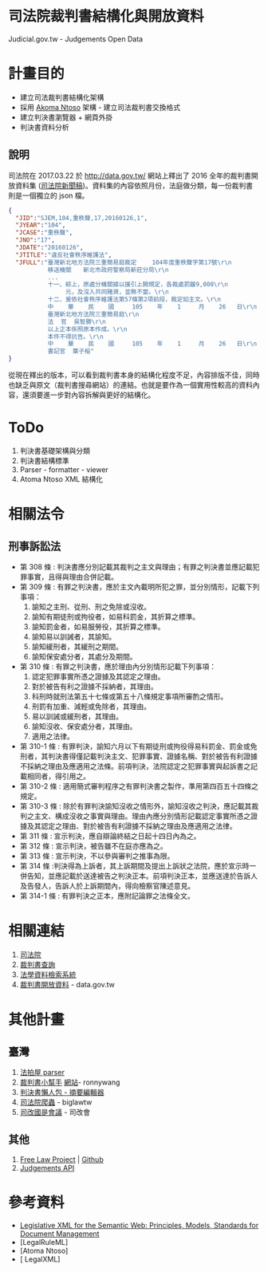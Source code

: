 # 司法院裁判書結構化與開放資料
Judicial.gov.tw - Judgements Open Data

# 計畫目的

- 建立司法裁判書結構化架構
- 採用 [Akoma Ntoso](http://www.akomantoso.org/) 架構 - 建立司法裁判書交換格式
- 建立判決書瀏覽器 + 網頁外掛
- 判決書資料分析

## 說明

司法院在 2017.03.22 於 http://data.gov.tw/ 網站上釋出了 2016 全年的裁判書開放資料集 ([司法院新聞稿](http://jirs.judicial.gov.tw/GNNWS/NNWSS002.asp?id=259695))。資料集的內容依照月份，法庭做分類，每一份裁判書則是一個獨立的 json 檔。

```json
{
  "JID":"SJEM,104,重秩聲,17,20160126,1",
  "JYEAR":"104",
  "JCASE":"重秩聲",
  "JNO":"17",
  "JDATE":"20160126",
  "JTITLE":"違反社會秩序維護法",
  "JFULL":"臺灣新北地方法院三重簡易庭裁定　　 104年度重秩聲字第17號\r\n
           移送機關　　新北市政府警察局新莊分局\r\n
           ...
           十一、綜上，原處分機關據以援引上開規定，各裁處罰鍰9,000\r\n
                元，及沒入共同賭資，並無不當。\r\n
           十二、爰依社會秩序維護法第57條第2項前段，裁定如主文。\r\n
           中    華    民    國     105    年    1     月    26   日\r\n
           臺灣新北地方法院三重簡易庭\r\n
           法  官  吳智勝\r\n
           以上正本係照原本作成。\r\n
           本件不得抗告。\r\n
           中    華    民    國     105    年    1     月    26   日\r\n
           書記官  葉子榕"           
}
```

從現在釋出的版本，可以看到裁判書本身的結構化程度不足，內容排版不佳，同時也缺乏與原文（裁判書搜尋網站）的連結。也就是要作為一個實用性較高的資料內容，還須要進一步對內容拆解與更好的結構化。

# ToDo
1. 判決書基礎架構與分類
2. 判決書結構標準
3. Parser - formatter - viewer
3. Atoma Ntoso XML 結構化

# 相關法令

## 刑事訴訟法
- 第 308 條 : 判決書應分別記載其裁判之主文與理由；有罪之判決書並應記載犯罪事實，且得與理由合併記載。
- 第 309 條 : 有罪之判決書，應於主文內載明所犯之罪，並分別情形，記載下列事項：
  1. 諭知之主刑、從刑、刑之免除或沒收。
  2. 諭知有期徒刑或拘役者，如易科罰金，其折算之標準。
  3. 諭知罰金者，如易服勞役，其折算之標準。
  4. 諭知易以訓誡者，其諭知。
  5. 諭知緩刑者，其緩刑之期間。
  6. 諭知保安處分者，其處分及期間。
- 第 310 條 : 有罪之判決書，應於理由內分別情形記載下列事項：
  1. 認定犯罪事實所憑之證據及其認定之理由。
  2. 對於被告有利之證據不採納者，其理由。
  3. 科刑時就刑法第五十七條或第五十八條規定事項所審酌之情形。
  4. 刑罰有加重、減輕或免除者，其理由。
  5. 易以訓誡或緩刑者，其理由。
  6. 諭知沒收、保安處分者，其理由。
  7. 適用之法律。
- 第 310-1 條 : 有罪判決，諭知六月以下有期徒刑或拘役得易科罰金、罰金或免刑者，其判決書得僅記載判決主文、犯罪事實、證據名稱、對於被告有利證據不採納之理由及應適用之法條。前項判決，法院認定之犯罪事實與起訴書之記載相同者，得引用之。
- 第 310-2 條 : 適用簡式審判程序之有罪判決書之製作，準用第四百五十四條之規定。
- 第 310-3 條 : 除於有罪判決諭知沒收之情形外，諭知沒收之判決，應記載其裁判之主文、構成沒收之事實與理由。理由內應分別情形記載認定事實所憑之證據及其認定之理由、對於被告有利證據不採納之理由及應適用之法律。
- 第 311 條 : 宣示判決，應自辯論終結之日起十四日內為之。
- 第 312 條	: 宣示判決，被告雖不在庭亦應為之。
- 第 313 條	: 宣示判決，不以參與審判之推事為限。
- 第 314 條	:判決得為上訴者，其上訴期間及提出上訴狀之法院，應於宣示時一併告知，並應記載於送達被告之判決正本。前項判決正本，並應送達於告訴人及告發人，告訴人於上訴期間內，得向檢察官陳述意見。
- 第 314-1 條 : 有罪判決之正本，應附記論罪之法條全文。


# 相關連結

1. [司法院](http://www.judicial.gov.tw/)
2. [裁判書查詢](http://jirs.judicial.gov.tw/FJUD/FJUDQRY01M_1.aspx)
3. [法學資料檢索系統](http://jirs.judicial.gov.tw/Index.htm)
4. [裁判書開放資料](http://data.gov.tw/wise_search?nodetype=metadataset&kw=%E8%A3%81%E5%88%A4%E6%9B%B8) - data.gov.tw


# 其他計畫

## 臺灣
1. [法拍屋 parser](https://github.com/shadowjohn/judicial)
2. [裁判書小幫手](https://github.com/ronnywang/judicial-easyer) [網站](http://judicial.ronny.tw/)- ronnywang
3. [判決書懶人包 - 摘要編輯器](https://github.com/ctiml/judicial-summary)
3. [司法院爬蟲](https://github.com/biglawtw/judicial_crawler) - biglawtw
4. [司改國是會議](https://github.com/JRF-tw/nationwide_judicial_reform_meeting) - 司改會

## 其他
1. [Free Law Project](https://free.law/) | [Github](https://github.com/freelawproject)
2. [Judgements API](https://github.com/openva/judgmental)

# 參考資料
- [Legislative XML for the Semantic Web: Principles, Models, Standards for Document Management](https://play.google.com/store/books/details/Giovanni_Sartor_Legislative_XML_for_the_Semantic_W?id=2yBVDmy-MCkC)
- [LegalRuleML]
- [Atoma Ntoso]
- [ LegalXML]
